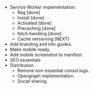 - Service Worker implementation:
  - Reg [done]
  - Install [done]
  - Activated [done]
  - Precaching [done]
  - fetch handling [done]
  - Cache versioning [NEXT]
- Add branding and info guides.
- Make mobile ready.
- Add mobile screenshot to manifest.
- SEO essentials
- Distribution
  - Remove non-essential consol.logs.
  - Opengraph implementation.
  - Social sharing.
